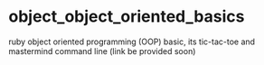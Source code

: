 # object_object_oriented_basics
ruby object oriented programming (OOP) basic, its tic-tac-toe and mastermind command line (link be provided soon)
